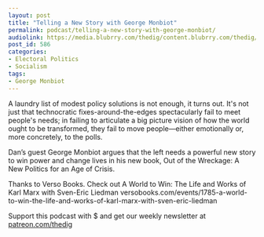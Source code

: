 ```yaml
---
layout: post
title: "Telling a New Story with George Monbiot"
permalink: podcast/telling-a-new-story-with-george-monbiot/
audiolink: https://media.blubrry.com/thedig/content.blubrry.com/thedig/The_Dig_-_EP_114_-_Monbiot.mp3
post_id: 586
categories: 
- Electoral Politics
- Socialism
tags: 
- George Monbiot
---
```


A laundry list of modest policy solutions is not enough, it turns out. It's not just that technocratic fixes-around-the-edges spectacularly fail to meet people's needs; in failing to articulate a big picture vision of how the world ought to be transformed, they fail to move people—either emotionally or, more concretely, to the polls.

Dan’s guest George Monbiot argues that the left needs a powerful new story to win power and change lives in his new book, Out of the Wreckage: A New Politics for an Age of Crisis.

Thanks to Verso Books. Check out A World to Win: The Life and Works of Karl Marx with Sven-Eric Liedman versobooks.com/events/1785-a-world-to-win-the-life-and-works-of-karl-marx-with-sven-eric-liedman

Support this podcast with $ and get our weekly newsletter at [patreon.com/thedig](patreon.com/thedig)